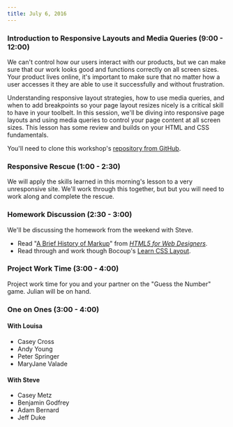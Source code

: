 ```yaml
---
title: July 6, 2016
---
```


### Introduction to Responsive Layouts and Media Queries (9:00 - 12:00)

We can't control how our users interact with our products, but we can make sure that our work looks good and functions correctly on all screen sizes. Your product lives online, it's important to make sure that no matter how a user accesses it they are able to use it successfully and without frustration.

Understanding responsive layout strategies, how to use media queries, and when to add breakpoints so your page layout resizes nicely is a critical skill to have in your toolbelt. In this session, we'll be diving into responsive page layouts and using media queries to control your page content at all screen sizes. This lesson has some review and builds on your HTML and CSS fundamentals.

You'll need to clone this workshop's [repository from GitHub][repo].

[repo]: https://github.com/turingschool-examples/intro-to-responsive

### Responsive Rescue (1:00 - 2:30)

We will apply the skills learned in this morning's lesson to a very unresponsive site. We'll work through this together, but but you will need to work along and complete the rescue.

### Homework Discussion (2:30 - 3:00)

We'll be discussing the homework from the weekend with Steve.

- Read "[A Brief History of Markup][hist]" from _[HTML5 for Web Designers][html5]_.
- Read through and work though Bocoup's [Learn CSS Layout][ll].

[TryGit]: https://try.github.io/levels/1/challenges/1
[elo]: http://eloquentjavascript.net/03_functions.html
[ll]: http://learnlayout.com
[meancss]: http://alistapart.com/article/meaningful-css-style-like-you-mean-it
[hist]: http://alistapart.com/article/a-brief-history-of-markup
[html5]: https://abookapart.com/products/html5-for-web-designers

### Project Work Time (3:00 - 4:00)

Project work time for you and your partner on the "Guess the Number" game. Julian will be on hand.

### One on Ones (3:00 - 4:00)

#### With Louisa

- Casey Cross
- Andy Young
- Peter Springer
- MaryJane Valade

#### With Steve

- Casey Metz
- Benjamin Godfrey
- Adam Bernard
- Jeff Duke
